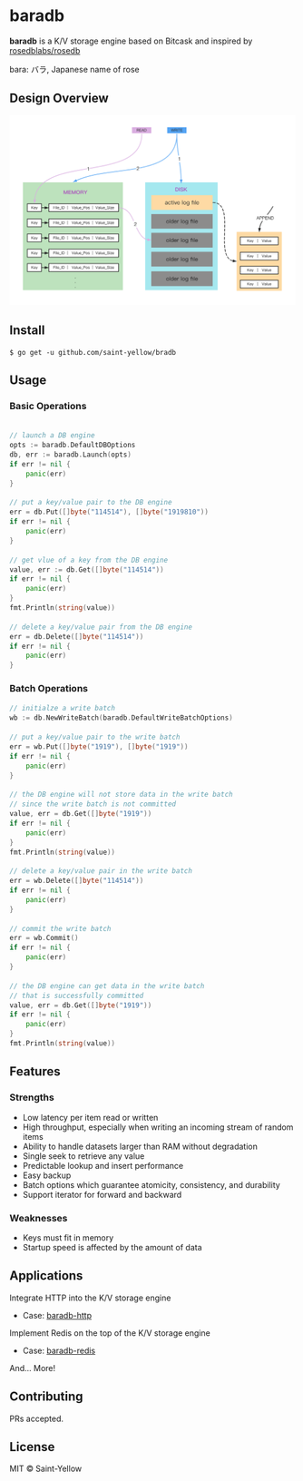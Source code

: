 # baradb

**baradb** is a K/V storage engine based on Bitcask and inspired by [rosedblabs/rosedb](https://github.com/rosedblabs/rosedb)

bara: バラ, Japanese name of rose

## Design Overview 
![design-overview](https://github.com/saint-yellow/baradb/blob/main/documentation/images/design-overview.png)

## Install

```shell 
$ go get -u github.com/saint-yellow/bradb
```

## Usage

### Basic Operations 

```go

// launch a DB engine 
opts := baradb.DefaultDBOptions
db, err := baradb.Launch(opts)
if err != nil {
    panic(err)
}

// put a key/value pair to the DB engine
err = db.Put([]byte("114514"), []byte("1919810"))
if err != nil {
    panic(err)
}

// get vlue of a key from the DB engine  
value, err := db.Get([]byte("114514"))
if err != nil {
    panic(err)
}
fmt.Println(string(value))

// delete a key/value pair from the DB engine
err = db.Delete([]byte("114514"))
if err != nil {
    panic(err)
}
```

### Batch Operations 

```go
// initialze a write batch
wb := db.NewWriteBatch(baradb.DefaultWriteBatchOptions)

// put a key/value pair to the write batch 
err = wb.Put([]byte("1919"), []byte("1919"))
if err != nil {
    panic(err)
}

// the DB engine will not store data in the write batch 
// since the write batch is not committed
value, err = db.Get([]byte("1919"))
if err != nil {
    panic(err)
}
fmt.Println(string(value))

// delete a key/value pair in the write batch 
err = wb.Delete([]byte("114514"))
if err != nil {
    panic(err)
}

// commit the write batch 
err = wb.Commit()
if err != nil {
    panic(err)
}

// the DB engine can get data in the write batch 
// that is successfully committed
value, err = db.Get([]byte("1919"))
if err != nil {
    panic(err)
}
fmt.Println(string(value))
```

## Features 

### Strengths 
- Low latency per item read or written 
- High throughput, especially when writing an incoming stream of random items 
- Ability to handle datasets larger than RAM without degradation 
- Single seek to retrieve any value 
- Predictable lookup and insert performance 
- Easy backup 
- Batch options which guarantee atomicity, consistency, and durability 
- Support iterator for forward and backward 

### Weaknesses
- Keys must fit in memory
- Startup speed is affected by the amount of data

## Applications 

Integrate HTTP into the K/V storage engine 

- Case: [baradb-http](https://github.com/saint-yellow/baradb-http)

Implement Redis on the top of the K/V storage engine

- Case: [baradb-redis](https://github.com/saint-yellow/baradb-redis)

And... More!

## Contributing

PRs accepted.

## License

MIT © Saint-Yellow 
